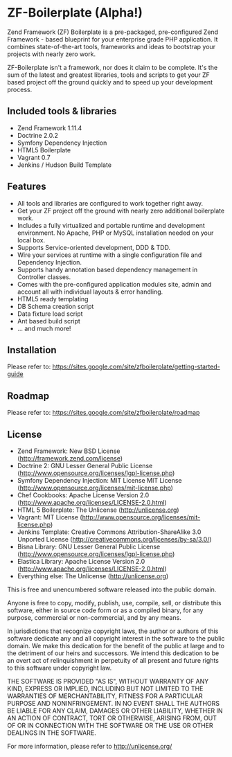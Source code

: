 ZF-Boilerplate (Alpha!)
=======================

Zend Framework (ZF) Boilerplate is a pre-packaged, pre-configured Zend Framework - based blueprint for your
enterprise grade PHP application. It combines state-of-the-art tools, frameworks and ideas to
bootstrap your projects with nearly zero work.

ZF-Boilerplate isn't a framework, nor does it claim to be complete. It's the sum of the latest and greatest libraries,
tools and scripts to get your ZF based project off the ground quickly and to speed up your development process.

Included tools & libraries
--------------------------
* Zend Framework 1.11.4
* Doctrine 2.0.2
* Symfony Dependency Injection
* HTML5 Boilerplate
* Vagrant 0.7
* Jenkins / Hudson Build Template

Features
--------
* All tools and libraries are configured to work together right away.
* Get your ZF project off the ground with nearly zero additional boilerplate work.
* Includes a fully virtualized and portable runtime and development environment. No Apache, PHP or MySQL installation needed on your local box.
* Supports Service-oriented development, DDD & TDD.
* Wire your services at runtime with a single configuration file and Dependency Injection.
* Supports handy annotation based dependency management in Controller classes.
* Comes with the pre-configured application modules site, admin and account all with individual layouts & error handling.
* HTML5 ready templating
* DB Schema creation script
* Data fixture load script
* Ant based build script
* ... and much more!


Installation
------------

Please refer to: https://sites.google.com/site/zfboilerplate/getting-started-guide


Roadmap
-------

Please refer to: https://sites.google.com/site/zfboilerplate/roadmap


License
-------
* Zend Framework: New BSD License (http://framework.zend.com/license)
* Doctrine 2: GNU Lesser General Public License (http://www.opensource.org/licenses/lgpl-license.php)
* Symfony Dependency Injection: MIT License MIT License (http://www.opensource.org/licenses/mit-license.php)
* Chef Cookbooks: Apache License Version 2.0 (http://www.apache.org/licenses/LICENSE-2.0.html)
* HTML 5 Boilerplate: The Unlicense (http://unlicense.org)
* Vagrant: MIT License (http://www.opensource.org/licenses/mit-license.php)
* Jenkins Template: Creative Commons Attribution-ShareAlike 3.0 Unported License (http://creativecommons.org/licenses/by-sa/3.0/)
* Bisna Library: GNU Lesser General Public License (http://www.opensource.org/licenses/lgpl-license.php)
* Elastica Library: Apache License Version 2.0 (http://www.apache.org/licenses/LICENSE-2.0.html)
* Everything else: The Unlicense (http://unlicense.org)


This is free and unencumbered software released into the public domain.

Anyone is free to copy, modify, publish, use, compile, sell, or
distribute this software, either in source code form or as a compiled
binary, for any purpose, commercial or non-commercial, and by any
means.

In jurisdictions that recognize copyright laws, the author or authors
of this software dedicate any and all copyright interest in the
software to the public domain. We make this dedication for the benefit
of the public at large and to the detriment of our heirs and
successors. We intend this dedication to be an overt act of
relinquishment in perpetuity of all present and future rights to this
software under copyright law.

THE SOFTWARE IS PROVIDED "AS IS", WITHOUT WARRANTY OF ANY KIND,
EXPRESS OR IMPLIED, INCLUDING BUT NOT LIMITED TO THE WARRANTIES OF
MERCHANTABILITY, FITNESS FOR A PARTICULAR PURPOSE AND NONINFRINGEMENT.
IN NO EVENT SHALL THE AUTHORS BE LIABLE FOR ANY CLAIM, DAMAGES OR
OTHER LIABILITY, WHETHER IN AN ACTION OF CONTRACT, TORT OR OTHERWISE,
ARISING FROM, OUT OF OR IN CONNECTION WITH THE SOFTWARE OR THE USE OR
OTHER DEALINGS IN THE SOFTWARE.

For more information, please refer to <http://unlicense.org/>


